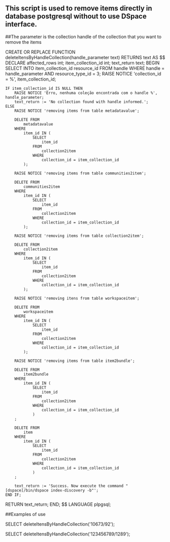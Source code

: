 This script is used to remove items directly in database postgresql without to use DSpace interface.
---

##The parameter is the collection handle of the collection that you want to remove the items


CREATE OR REPLACE FUNCTION deleteItensByHandleCollection(handle_parameter text) RETURNS text AS $$
DECLARE
	affected_rows      int;
	item_collection_id int;
	text_return        text;
BEGIN
	SELECT INTO item_collection_id resource_id FROM handle WHERE handle = handle_parameter AND resource_type_id = 3;
	RAISE NOTICE 'collection_id = %', item_collection_id;

	IF item_collection_id IS NULL THEN 
		RAISE NOTICE 'Erro, nenhuma coleção encontrada com o handle %', handle_parameter;
		text_return := 'No collection found with handle informed.';
	ELSE
		RAISE NOTICE 'removing items from table metadatavalue';

		DELETE FROM 
			metadatavalue
		WHERE
			item_id IN (
				SELECT
					item_id
				FROM
					collection2item
				WHERE
					collection_id = item_collection_id
			);

		RAISE NOTICE 'removing items from table communities2item';
			
		DELETE FROM 
			communities2item
		WHERE
			item_id IN (
				SELECT
					item_id
				FROM
					collection2item
				WHERE
					collection_id = item_collection_id
			);

		RAISE NOTICE 'removing items from table collection2item';

		DELETE FROM 
			collection2item
		WHERE
			item_id IN (
				SELECT
					item_id
				FROM
					collection2item
				WHERE
					collection_id = item_collection_id
			);

		RAISE NOTICE 'removing itens from table workspaceitem';

		DELETE FROM 
			workspaceitem
		WHERE
			item_id IN (
				SELECT
					item_id
				FROM
					collection2item
				WHERE
					collection_id = item_collection_id
			);

		RAISE NOTICE 'removing items from table item2bundle';

		DELETE FROM 
			item2bundle 
		WHERE
			item_id IN (
				SELECT
					item_id
				FROM
					collection2item
				WHERE
					collection_id = item_collection_id
				)
		;

		DELETE FROM 
			item
		WHERE
			item_id IN (
				SELECT
					item_id
				FROM
					collection2item
				WHERE
					collection_id = item_collection_id
				)
		;		

		text_return := 'Success. Now execute the command "[dspace]/bin/dspace index-discovery -b"';
	END IF;
RETURN 
	text_return;
END;
$$ LANGUAGE plpgsql;


##Examples of use


SELECT deleteItensByHandleCollection('10673/92');

SELECT deleteItensByHandleCollection('123456789/1289');
